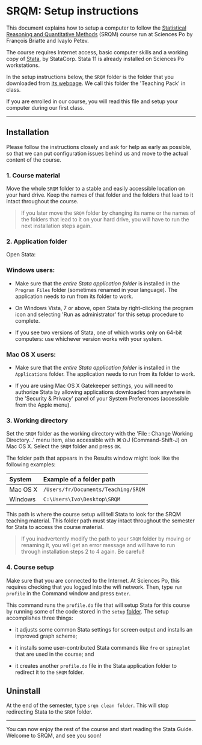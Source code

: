 # SRQM: Setup instructions

This document explains how to setup a computer to follow the [Statistical Reasoning and Quantitative Methods](http://f.briatte.org/teaching/quanti/) (SRQM) course run at Sciences Po by François Briatte and Ivaylo Petev.

The course requires Internet access, basic computer skills and a working copy of [Stata](http://www.stata.com/), by StataCorp. Stata 11 is already installed on Sciences Po workstations.

In the setup instructions below, the `SRQM` folder is the folder that you downloaded from [its webpage](http://f.briatte.org/srqm/). We call this folder the 'Teaching Pack' in class.

If you are enrolled in our course, you will read this file and setup your computer during our first class.

* * *

## Installation

Please follow the instructions closely and ask for help as early as possible, so that we can put configuration issues behind us and move to the actual content of the course.

### 1. Course material

Move the whole `SRQM` folder to a stable and easily accessible location on your hard drive. Keep the names of that folder and the folders that lead to it intact throughout the course.

> If you later move the `SRQM` folder by changing its name or the names of the folders that lead to it on your hard drive, you will have to run the next installation steps again.

### 2. Application folder

Open Stata:

### Windows users: 

- Make sure that the *entire Stata application folder* is installed in the `Program Files` folder (sometimes renamed in your language). The application needs to run from its folder to work.

- On Windows Vista, 7 or above, open Stata by right-clicking the program icon and selecting 'Run as administrator' for this setup procedure to complete.

- If you see two versions of Stata, one of which works only on 64-bit computers: use whichever version works with your system.

### Mac OS X users:

- Make sure that the *entire Stata application folder* is installed in the `Applications` folder. The application needs to run from its folder to work.

- If you are using Mac OS X Gatekeeper settings, you will need to authorize Stata by allowing applications downloaded from anywhere in the 'Security & Privacy' panel of your System Preferences (accessible from the Apple menu).

### 3. Working directory

Set the `SRQM` folder as the working directory with the 'File : Change Working Directory…' menu item, also accessible with &#8984;&#8679;J (Command-Shift-J) on Mac OS X. Select the `SRQM` folder and press `OK`.

The folder path that appears in the Results window might look like the following examples:

| System    | Example of a folder path            |
|:----------|:------------------------------------|
| Mac OS X  | `/Users/fr/Documents/Teaching/SRQM` |
| Windows   | `C:\Users\Ivo\Desktop\SRQM`         |

This path is where the course setup will tell Stata to look for the SRQM teaching material. This folder path must stay intact throughout the semester for Stata to access the course material.

> If you inadvertently modify the path to your `SRQM` folder by moving or renaming it, you will get an error message and will have to run through installation steps 2 to 4 again. Be careful!

### 4. Course setup

Make sure that you are connected to the Internet. At Sciences Po, this requires checking that you logged into the wifi network. Then, type `run profile` in the Command window and press `Enter`. 

This command runs the `profile.do` file that will setup Stata for this course by running some of the code stored in the `setup` [folder](https://github.com/briatte/srqm/tree/master/setup). The setup accomplishes three things:

- it adjusts some common Stata settings for screen output and installs an improved graph scheme;

- it installs some user-contributed Stata commands like `fre` or `spineplot` that are used in the course; and 

- it creates another `profile.do` file in the Stata application folder to redirect it to the `SRQM` folder.

## Uninstall

At the end of the semester, type `srqm clean folder`. This will stop redirecting Stata to the `SRQM` folder.

* * *

You can now enjoy the rest of the course and start reading the Stata Guide.  Welcome to SRQM, and see you soon!
